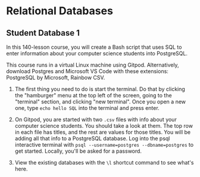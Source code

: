 # Relational Databases

## Student Database 1

In this 140-lesson course, you will create a Bash script that uses SQL to enter information about your computer science students into PostgreSQL.

This course runs in a virtual Linux machine using Gitpod. Alternatively, download Postgres and Microsoft VS Code with these extensions: PostgreSQL by Microsoft, Rainbow CSV.

1. The first thing you need to do is start the terminal. Do that by clicking the "hamburger" menu at the top left of the screen, going to the "terminal" section, and clicking "new terminal". Once you open a new one, type `echo hello SQL` into the terminal and press enter.

2. On Gitpod, you are started with two `.csv` files with info about your computer science students. You should take a look at them. The top row in each file has titles, and the rest are values for those titles. You will be adding all that info to a PostgreSQL database. Log into the psql interactive terminal with `psql --username=postgres --dbname=postgres` to get started. Locally, you'll be asked for a password.

3. View the existing databases with the `\l` shortcut command to see what's here.